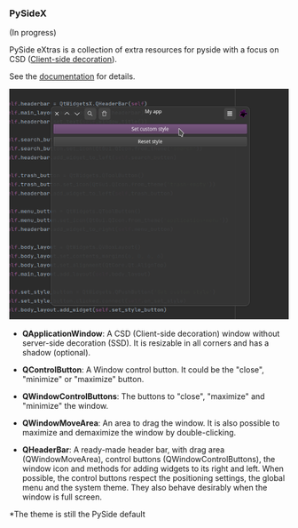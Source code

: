 ### PySideX

(In progress)

PySide eXtras is a collection of extra resources for pyside with a focus on CSD 
([Client-side decoration](https://en.wikipedia.org/wiki/Client-side_decoration)).

See the [documentation](https://reticulardev.github.io/pysidex) for details.

![Image](data/screen.png "screenshot")

* **QApplicationWindow**: A CSD (Client-side decoration) window without 
server-side decoration (SSD). It is resizable in all corners and has a shadow 
(optional).


* **QControlButton**: A Window control button. It could be the "close", 
"minimize" or "maximize" button.


* **QWindowControlButtons**: The buttons to "close", "maximize" and "minimize" 
the window.


* **QWindowMoveArea**: An area to drag the window. It is also possible to 
maximize and demaximize the window by double-clicking.


* **QHeaderBar**: A ready-made header bar, with drag area (QWindowMoveArea), 
control buttons (QWindowControlButtons), the window icon and methods for 
adding widgets to its right and left. When possible, the control buttons 
respect the positioning settings, the global menu and the system theme. They 
also behave desirably when the window is full screen.

*The theme is still the PySide default
